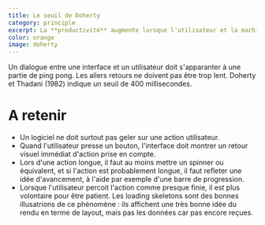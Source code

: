 ```yaml
---
title: Le seuil de Doherty
category: principle
excerpt: La **productivité** augmente lorsque l'utilisateur et la machine intéragissent à un rythme inférieur à 0,4 secondes.
color: orange
image: doherty
---
```


Un dialogue entre une interface et un utilisateur doit s'apparanter à une partie de ping pong. Les allers retours ne doivent pas être trop lent. Doherty et Thadani (1982) indique un seuil de 400 millisecondes.

# A retenir

- Un logiciel ne doit surtout pas geler sur une action utilisateur.
- Quand l'utilisateur presse un bouton, l'interface doit montrer un retour visuel immédiat d'action prise en compte.
- Lors d'une action longue, il faut au moins mettre un spinner ou équivalent, et si l'action est probablement longue, il faut refleter une idée d'avancement, à l'aide par exemple d'une barre de progression.
- Lorsque l'utilisateur percoit l'action comme presque finie, il est plus volontaire pour être patient. Les loading skeletons sont des bonnes illusatrions de ce phénomène : ils affichent une très bonne idée du rendu en terme de layout, mais pas les données car pas encore reçues.
